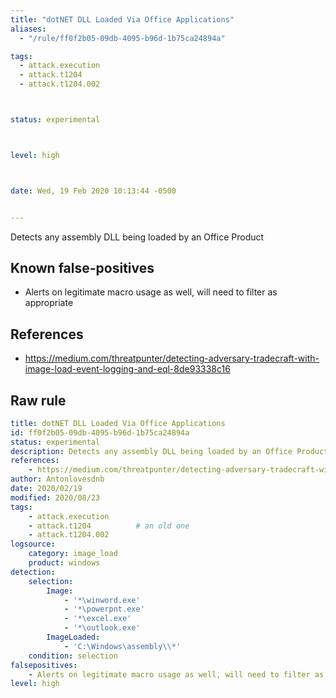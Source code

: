 ```yaml
---
title: "dotNET DLL Loaded Via Office Applications"
aliases:
  - "/rule/ff0f2b05-09db-4095-b96d-1b75ca24894a"

tags:
  - attack.execution
  - attack.t1204
  - attack.t1204.002



status: experimental



level: high



date: Wed, 19 Feb 2020 10:13:44 -0500


---
```


Detects any assembly DLL being loaded by an Office Product

<!--more-->


## Known false-positives

* Alerts on legitimate macro usage as well, will need to filter as appropriate



## References

* https://medium.com/threatpunter/detecting-adversary-tradecraft-with-image-load-event-logging-and-eql-8de93338c16


## Raw rule
```yaml
title: dotNET DLL Loaded Via Office Applications
id: ff0f2b05-09db-4095-b96d-1b75ca24894a
status: experimental
description: Detects any assembly DLL being loaded by an Office Product
references:
    - https://medium.com/threatpunter/detecting-adversary-tradecraft-with-image-load-event-logging-and-eql-8de93338c16
author: Antonlovesdnb
date: 2020/02/19
modified: 2020/08/23
tags:
    - attack.execution
    - attack.t1204          # an old one
    - attack.t1204.002
logsource:
    category: image_load
    product: windows
detection:
    selection:
        Image:
            - '*\winword.exe'
            - '*\powerpnt.exe'
            - '*\excel.exe'
            - '*\outlook.exe'
        ImageLoaded:
            - 'C:\Windows\assembly\\*'
    condition: selection
falsepositives:
    - Alerts on legitimate macro usage as well, will need to filter as appropriate
level: high

```
